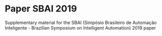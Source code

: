 # Paper SBAI 2019
Supplementary material for the SBAI (Simpósio Brasileiro de Automação Inteligente - Brazilian Symposium on Intelligent Automation) 2019 paper
